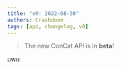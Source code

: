```yaml
---
title: "v0: 2022-08-30"
authors: Crashdoom
tags: [api, changelog, v0]
---
```


> The new ConCat API is in **beta**! 

<!-- truncate -->

uwu